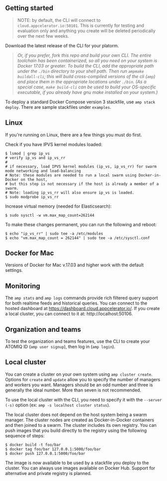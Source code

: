 ## Getting started

> NOTE: by default, the CLI will connect to `cloud.appcelerator.io:50101`.
This is currently for testing and evaluation only and anything you
create will be deleted periodically over the next few weeks.

Download the latest release of the CLI for your platorm.

> *Or, if you prefer, fork this repo and build your own CLI. The entire toolchain
has been containerized, so all you need on your system is Docker 17.03 or greater. To
build the CLI, add the appropriate path under the `./bin` directory to your shell path.
Then run `ampmake buildall-cli`; this will build cross-compiled versions of the cli
(`amp`) and place them in the appropriate locations under `./bin`. (As a special case,
`make build-cli` can be used to build your OS-specific executable, if you already
have gnu make installed on your system.)*

To deploy a standard Docker Compose version 3 stackfile, use
`amp stack deploy`. There are sample stackfiles under `examples`.

## Linux

If you're running on Linux, there are a few things you must do first.

Check if you have IPVS kernel modules loaded:

    $ lsmod | grep ip_vs
    # verify ip_vs and ip_vs_rr
    #
    # if necessary, load IPVS kernel modules (ip_vs, ip_vs_rr) for swarm mode networking and load-balancing
    # Note: these modules are needed to run a local swarm using Docker-in-Docker on the host,
    # but this step is not necessary if the host is already a member of a swarm.
    # Note: loading ip_vs_rr will also ensure ip_vs is loaded.
    $ sudo modprobe ip_vs_rr

Increase virtual memory (needed for Elasticsearch):

    $ sudo sysctl -w vm.max_map_count=262144

To make these changes permanent, you can run the following and reboot:

    $ echo "ip_vs_rr" | sudo tee -a /etc/modules
    $ echo "vm.max_map_count = 262144" | sudo tee -a /etc/sysctl.conf

## Docker for Mac

Versions of Docker for Mac v.17.03 and higher work with the default settings. 

## Monitoring

The `amp stats` and `amp logs` commands provide rich filtered
query support for both realtime feeds and historical queries.
You can connect to the hosted dashboard at https://dashboard.cloud.appcelerator.io/.
If you create a local cluster, you can connect to it at:
http://localhost:50106.

## Organization and teams

To test the organization and teams features,
use the CLI to create your ATOMIQ ID (`amp user signup`), then
log in (`amp login`).

## Local cluster

You can create a cluster on your own system using `amp cluster create`.
Options for `create` and `update` allow you to specify the number of
managers and workers you want. Managers should be an odd number and
three is generally the ideal number. More than seven is not recommended.

To use the local cluster with the CLI, you need to specify it
with the `--server (-s)` option (ex: `amp -s localhost cluster status`).

The local cluster does not depend on the host system being a swarm manager.
The cluster nodes are created as Docker-in-Docker containers and then
joined to a swarm. The cluster includes its own registry. You can
push images that you build directly to the registry using the following sequence of steps:

    $ docker build -t foo/bar
    $ docker tag foo/bar 127.0.0.1:5000/foo/bar
    $ docker push 127.0.0.1:5000/foo/bar

The image is now available to be used by a stackfile you deploy to the
cluster. You can always use images available on Docker Hub. Support for
alternative and private registry is planned.
